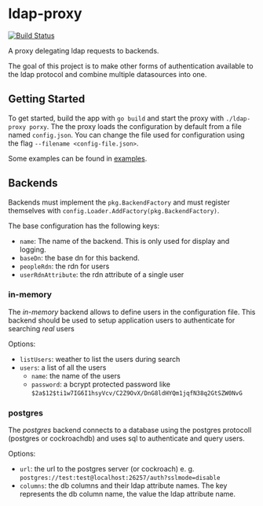 ldap-proxy
==========

[![Build Status](https://travis-ci.org/kolleroot/ldap-proxy.svg?branch=master)](https://travis-ci.org/kolleroot/ldap-proxy)

A proxy delegating ldap requests to backends.

The goal of this project is to make other forms of authentication available to
the ldap protocol and combine multiple datasources into one.

Getting Started
---------------

To get started, build the app with `go build` and start the proxy with `./ldap-proxy porxy`. The the proxy loads the configuration by default from a file named `config.json`. You can change the file used for configuration using the flag `--filename <config-file.json>`.

Some examples can be found in [examples](examples/).

Backends
--------

Backends must implement the `pkg.BackendFactory` and must register themselves
with `config.Loader.AddFactory(pkg.BackendFactory)`.

The base configuration has the following keys:
* `name`: The name of the backend. This is only used for display and logging.
* `baseDn`: the base dn for this backend.
* `peopleRdn`: the rdn for users
* `userRdnAttribute`: the rdn attribute of a single user

### in-memory

The *in-memory* backend allows to define users in the configuration file. This
backend should be used to setup application users to authenticate for searching
*real* users

Options:
* `listUsers`: weather to list the users during search
* `users`: a list of all the users
    * `name`: the name of the users
    * `password`: a bcrypt protected password like `$2a$12$ti1w7IG6I1hsyVcv/C2Z9OvX/DnG8ldHYQm1jqfN38q2GtSZW0NvG`

### postgres

The *postgres* backend connects to a database using the postgres protocoll
(postgres or cockroachdb) and uses sql to authenticate and query users.

Options:
* `url`: the url to the postgres server (or cockroach) e. g. `postgres://test:test@localhost:26257/auth?sslmode=disable`
* `columns`: the db columns and their ldap attribute names. The key represents the db column name, the value the ldap attribute name.
